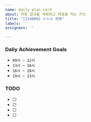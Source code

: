 ```yaml
---
name: daily plan card
about: 하루 일과를 계획하고 목표를 적는 카드
title: "[210800] ㅇㅇㅇ 계획"
labels: ''
assignees: ''

---
```


### Daliy Achievement Goals
 * `09시 ~ 12시` 
 * `13시 ~ 16시` 
 * `16시 ~ 18시`
 * `19시 ~ 23시` 
 
 ### TODO
 * [ ]  
 * [ ]  
 * [ ]  
 * [ ]
